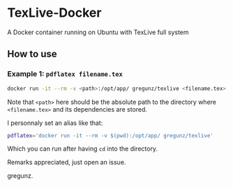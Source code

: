 # TexLive-Docker
A Docker container running on Ubuntu with TexLive full system 

## How to use

### Example 1: `pdflatex filename.tex`

```bash
docker run -it --rm -v <path>:/opt/app/ gregunz/texlive <filename.tex>
```

Note that `<path>` here should be the absolute path to the directory where `<filename.tex>` and its dependencies are stored.

I personnaly set an alias like that:

```bash
pdflatex='docker run -it --rm -v $(pwd):/opt/app/ gregunz/texlive'
```

Which you can run after having `cd` into the directory.

Remarks appreciated, just open an issue.

gregunz.
